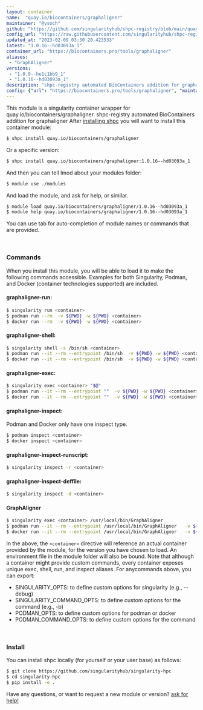 ```yaml
---
layout: container
name:  "quay.io/biocontainers/graphaligner"
maintainer: "@vsoch"
github: "https://github.com/singularityhub/shpc-registry/blob/main/quay.io/biocontainers/graphaligner/container.yaml"
config_url: "https://raw.githubusercontent.com/singularityhub/shpc-registry/main/quay.io/biocontainers/graphaligner/container.yaml"
updated_at: "2023-02-09 03:30:20.423533"
latest: "1.0.16--hd03093a_1"
container_url: "https://biocontainers.pro/tools/graphaligner"
aliases:
 - "GraphAligner"
versions:
 - "1.0.9--he1c1bb9_1"
 - "1.0.16--hd03093a_1"
description: "shpc-registry automated BioContainers addition for graphaligner"
config: {"url": "https://biocontainers.pro/tools/graphaligner", "maintainer": "@vsoch", "description": "shpc-registry automated BioContainers addition for graphaligner", "latest": {"1.0.16--hd03093a_1": "sha256:185a85aa0d8b1d30f92497336150734698a41d65c99ae74718b45f3764d24127"}, "tags": {"1.0.9--he1c1bb9_1": "sha256:28a81276d23bd844c95adc9cabc8b074e481007a375930833b797831b3214ebd", "1.0.16--hd03093a_1": "sha256:185a85aa0d8b1d30f92497336150734698a41d65c99ae74718b45f3764d24127"}, "docker": "quay.io/biocontainers/graphaligner", "aliases": {"GraphAligner": "/usr/local/bin/GraphAligner"}}
---
```


This module is a singularity container wrapper for quay.io/biocontainers/graphaligner.
shpc-registry automated BioContainers addition for graphaligner
After [installing shpc](#install) you will want to install this container module:


```bash
$ shpc install quay.io/biocontainers/graphaligner
```

Or a specific version:

```bash
$ shpc install quay.io/biocontainers/graphaligner:1.0.16--hd03093a_1
```

And then you can tell lmod about your modules folder:

```bash
$ module use ./modules
```

And load the module, and ask for help, or similar.

```bash
$ module load quay.io/biocontainers/graphaligner/1.0.16--hd03093a_1
$ module help quay.io/biocontainers/graphaligner/1.0.16--hd03093a_1
```

You can use tab for auto-completion of module names or commands that are provided.

<br>

### Commands

When you install this module, you will be able to load it to make the following commands accessible.
Examples for both Singularity, Podman, and Docker (container technologies supported) are included.

#### graphaligner-run:

```bash
$ singularity run <container>
$ podman run --rm  -v ${PWD} -w ${PWD} <container>
$ docker run --rm  -v ${PWD} -w ${PWD} <container>
```

#### graphaligner-shell:

```bash
$ singularity shell -s /bin/sh <container>
$ podman run --it --rm --entrypoint /bin/sh  -v ${PWD} -w ${PWD} <container>
$ docker run --it --rm --entrypoint /bin/sh  -v ${PWD} -w ${PWD} <container>
```

#### graphaligner-exec:

```bash
$ singularity exec <container> "$@"
$ podman run --it --rm --entrypoint ""  -v ${PWD} -w ${PWD} <container> "$@"
$ docker run --it --rm --entrypoint ""  -v ${PWD} -w ${PWD} <container> "$@"
```

#### graphaligner-inspect:

Podman and Docker only have one inspect type.

```bash
$ podman inspect <container>
$ docker inspect <container>
```

#### graphaligner-inspect-runscript:

```bash
$ singularity inspect -r <container>
```

#### graphaligner-inspect-deffile:

```bash
$ singularity inspect -d <container>
```


#### GraphAligner

```bash
$ singularity exec <container> /usr/local/bin/GraphAligner
$ podman run --it --rm --entrypoint /usr/local/bin/GraphAligner   -v ${PWD} -w ${PWD} <container> -c " $@"
$ docker run --it --rm --entrypoint /usr/local/bin/GraphAligner   -v ${PWD} -w ${PWD} <container> -c " $@"
```



In the above, the `<container>` directive will reference an actual container provided
by the module, for the version you have chosen to load. An environment file in the
module folder will also be bound. Note that although a container
might provide custom commands, every container exposes unique exec, shell, run, and
inspect aliases. For anycommands above, you can export:

 - SINGULARITY_OPTS: to define custom options for singularity (e.g., --debug)
 - SINGULARITY_COMMAND_OPTS: to define custom options for the command (e.g., -b)
 - PODMAN_OPTS: to define custom options for podman or docker
 - PODMAN_COMMAND_OPTS: to define custom options for the command

<br>

### Install

You can install shpc locally (for yourself or your user base) as follows:

```bash
$ git clone https://github.com/singularityhub/singularity-hpc
$ cd singularity-hpc
$ pip install -e .
```

Have any questions, or want to request a new module or version? [ask for help!](https://github.com/singularityhub/singularity-hpc/issues)